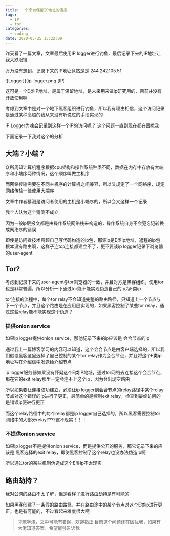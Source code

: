 ```yaml
---
title: 一个来自保留IP地址的连接
tags:
  - IP
  - tor
categories:
  - coding
date: 2020-05-25 15:22:09
---
```


昨天看了一篇文章，文章最后使用IP logger进行钓鱼，最后记录下来的IP地址让我大跌眼镜

万万没有想到，记录下来的IP地址竟然是是 244.242.105.51

![Logger]](ip-logger.png [IP)

这可是一个E类IP地址，是属于保留地址，是未来用来做ip研究用的，目前并没有开放使用啊

考虑到文章中是对一个地下黑客组织进行钓鱼，所以我有理由相信，这个访问记录是通过某种高超的我从来没有听说过的手段实现的

IP Logger为啥会记录到这样一个IP的访问呢？ 这个问题一直到现在都在困扰我

下面记录一下我对这个的分析

## 大端？小端？

众所周知计算机程序根据cpu架构和操作系统种类不同，数据在内存中存放有大端序和小端序两种情况，这个顺序叫做主机序

而网络传输需要在不同主机序的计算机之间兼容，所以又规定了一个网络序，规定网络传输一律使用大端序

文章中作者猜测是访问者使用的主机是小端序的，所以会又这样一个记录

我个人认为这个猜测不成立

因为一般ip层报文都是由操作系统网络栈来构造的，操作系统自身不会犯忘记转换成网络序的错误

即使是访问者技术高超自己写代码构造的ip包，那源ip是E类ip地址，返程的ip包根本没有路由啊，这样子连tcp连接都建立不了，更不要谈ip logger记录下浏览器的user-agent

## Tor?

考虑到记录下来的user-agent与tor浏览器的一致，并且对方是黑客组织，使用tor也是非常普遍，所以分析一下通过tor能不能实现伪造自己的ip为E类ip

tor连接的流程中，每个tor relay不会知道完整的路由路径，只知道上一个节点与下一个节点，并且这个路由是在应用层实现的，如果黑客控制了某些tor relay，通过这些relay能不能实现这个伪造？

### 提供onion service

如果ip logger提供onion service，那他记录下来的ip应该是 会合节点的ip

通过我上一篇博客学习的内容可以知道，这个会合节点是由客户端选择的，所以我们假设黑客这里选择了自己控制的某个tor relay作为会合节点，并且将这个E类ip地址写在介绍信中发送给介绍节点

ip logger服务器如果没有怀疑这个E类IP地址，通过tor网络去连接这个会合节点，那在它的exit relay那里一定会连不上这个ip，因为会出现空路由

所以如果要让连接成功建立，必须让ip logger到会合节点的relay路径中某个relay节点对这个错误的ip进行了更正，最简单的是控制exit relay，检查到最终访问的是错误ip便进行更正

而这个relay路径中的每个relay都是ip logger自己选择的，所以黑客需要控制tor网络中的大部分relay????这不现实！！！

### 不提供onion service

如果ip logger不是提供onion service，而是提供公开的服务，那它记录下来的应该是 黑客选择的exit relay，即使黑客控制了这个relay也没办法伪造ip啊

所以通过tor的某些机制伪造成这个E类ip不太现实

## 路由劫持？

我对公网的路由不太了解，但是看样子进行路由劫持是有可能的

如果黑客创建了一条假的路由路径，并在路由途中的某个节点对这个E类ip进行更正，也是有可能的，不过看起来难度很大啊

> 才疏学浅，文中可能有错误，欢迎指正
> 目前这个问题还在困扰我，如果有大佬知道答案，希望能够告诉我
